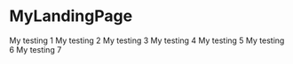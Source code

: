 # MyLandingPage

My testing 1
My testing 2
My testing 3
My testing 4
My testing 5
My testing 6
My testing 7
